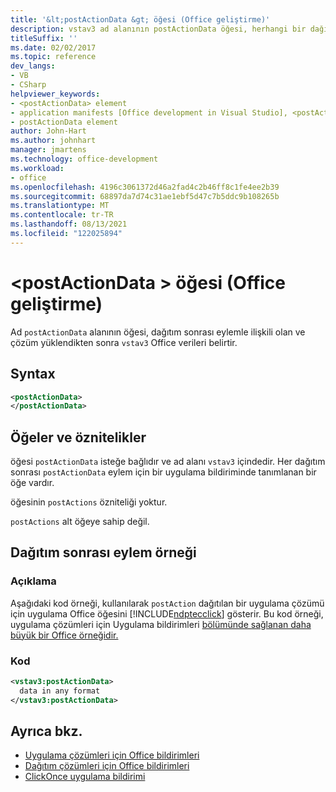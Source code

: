 ```yaml
---
title: '&lt;postActionData &gt; öğesi (Office geliştirme)'
description: vstav3 ad alanının postActionData öğesi, herhangi bir dağıtım sonrası eylemle ilişkili olan ve Office sonra çalışan verileri belirtir.
titleSuffix: ''
ms.date: 02/02/2017
ms.topic: reference
dev_langs:
- VB
- CSharp
helpviewer_keywords:
- <postActionData> element
- application manifests [Office development in Visual Studio], <postActionData> element
- postActionData element
author: John-Hart
ms.author: johnhart
manager: jmartens
ms.technology: office-development
ms.workload:
- office
ms.openlocfilehash: 4196c3061372d46a2fad4c2b46ff8c1fe4ee2b39
ms.sourcegitcommit: 68897da7d74c31ae1ebf5d47c7b5ddc9b108265b
ms.translationtype: MT
ms.contentlocale: tr-TR
ms.lasthandoff: 08/13/2021
ms.locfileid: "122025894"
---
```

# <a name="ltpostactiondatagt-element-office-development"></a>&lt;postActionData &gt; öğesi (Office geliştirme)
  Ad `postActionData` alanının öğesi, dağıtım sonrası eylemle ilişkili olan ve çözüm yüklendikten sonra `vstav3` Office verileri belirtir.

## <a name="syntax"></a>Syntax

```xml
<postActionData>
</postActionData>
```

## <a name="elements-and-attributes"></a>Öğeler ve öznitelikler
 öğesi `postActionData` isteğe bağlıdır ve ad alanı `vstav3` içindedir. Her dağıtım sonrası `postActionData` eylem için bir uygulama bildiriminde tanımlanan bir öğe vardır.

 öğesinin `postActions` özniteliği yoktur.

 `postActions` alt öğeye sahip değil.

## <a name="post-deployment-action-example"></a>Dağıtım sonrası eylem örneği

### <a name="description"></a>Açıklama
 Aşağıdaki kod örneği, kullanılarak `postAction` dağıtılan bir uygulama çözümü için uygulama Office öğesini [!INCLUDE[ndptecclick](../vsto/includes/ndptecclick-md.md)] gösterir. Bu kod örneği, uygulama çözümleri için Uygulama bildirimleri [bölümünde sağlanan daha büyük bir Office örneğidir.](../vsto/application-manifests-for-office-solutions.md)

### <a name="code"></a>Kod

```xml
<vstav3:postActionData>
  data in any format
</vstav3:postActionData>
```

## <a name="see-also"></a>Ayrıca bkz.

- [Uygulama çözümleri için Office bildirimleri](../vsto/application-manifests-for-office-solutions.md)
- [Dağıtım çözümleri için Office bildirimleri](../vsto/deployment-manifests-for-office-solutions.md)
- [ClickOnce uygulama bildirimi](../deployment/clickonce-application-manifest.md)
